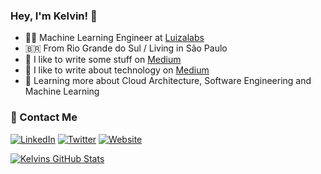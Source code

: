 ### Hey, I'm Kelvin! 👋

- :technologist: Machine Learning Engineer at [Luizalabs](https://github.com/luizalabs/)
- :brazil: From Rio Grande do Sul / Living in São Paulo
- :notebook: I like to write some stuff on [Medium](https://medium.com/@kelvin_sp)
- :notebook: I like to write about technology on [Medium](https://medium.com/@kelvin_sp)
- :seedling: Learning more about Cloud Architecture, Software Engineering and Machine Learning

### :handshake: Contact Me

<a href="https://br.linkedin.com/in/kelvinsprado"><img alt="LinkedIn" src="https://img.shields.io/badge/LinkedIn-kelvinsprado-blue?style=flat-square&logo=linkedin"></a>
<a href="https://twitter.com/kelvinsprado"><img alt="Twitter" src="https://img.shields.io/badge/Twitter-kelvinsprado-blue?style=flat-square&logo=twitter"></a>
<a href="https://kelvins.github.io/"><img alt="Website" src="https://img.shields.io/badge/Webpage-kelvins-blue?style=flat-square&logo=google-chrome"></a>

[![Kelvins GitHub Stats](https://github-readme-stats.vercel.app/api?username=kelvins&show_icons=true&theme=tokyonight)](https://github.com/kelvins)
